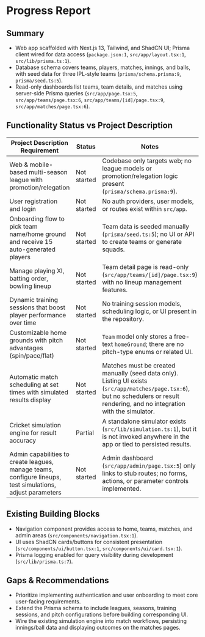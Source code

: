 # Progress Report

## Summary
- Web app scaffolded with Next.js 13, Tailwind, and ShadCN UI; Prisma client wired for data access (`package.json:1`, `src/app/layout.tsx:1`, `src/lib/prisma.ts:1`).
- Database schema covers teams, players, matches, innings, and balls, with seed data for three IPL-style teams (`prisma/schema.prisma:9`, `prisma/seed.ts:5`).
- Read-only dashboards list teams, team details, and matches using server-side Prisma queries (`src/app/page.tsx:5`, `src/app/teams/page.tsx:6`, `src/app/teams/[id]/page.tsx:9`, `src/app/matches/page.tsx:6`).

## Functionality Status vs Project Description

| Project Description Requirement | Status | Notes |
| --- | --- | --- |
| Web & mobile-based multi-season league with promotion/relegation | Not started | Codebase only targets web; no league models or promotion/relegation logic present (`prisma/schema.prisma:9`). |
| User registration and login | Not started | No auth providers, user models, or routes exist within `src/app`. |
| Onboarding flow to pick team name/home ground and receive 15 auto-generated players | Not started | Team data is seeded manually (`prisma/seed.ts:5`); no UI or API to create teams or generate squads. |
| Manage playing XI, batting order, bowling lineup | Not started | Team detail page is read-only (`src/app/teams/[id]/page.tsx:9`) with no lineup management features. |
| Dynamic training sessions that boost player performance over time | Not started | No training session models, scheduling logic, or UI present in the repository. |
| Customizable home grounds with pitch advantages (spin/pace/flat) | Not started | `Team` model only stores a free-text `homeGround`; there are no pitch-type enums or related UI. |
| Automatic match scheduling at set times with simulated results display | Not started | Matches must be created manually (seed data only). Listing UI exists (`src/app/matches/page.tsx:6`), but no schedulers or result rendering, and no integration with the simulator. |
| Cricket simulation engine for result accuracy | Partial | A standalone simulator exists (`src/lib/simulation.ts:1`), but it is not invoked anywhere in the app or tied to persisted results. |
| Admin capabilities to create leagues, manage teams, configure lineups, test simulations, adjust parameters | Not started | Admin dashboard (`src/app/admin/page.tsx:5`) only links to stub routes; no forms, actions, or parameter controls implemented. |

## Existing Building Blocks
- Navigation component provides access to home, teams, matches, and admin areas (`src/components/navigation.tsx:1`).
- UI uses ShadCN cards/buttons for consistent presentation (`src/components/ui/button.tsx:1`, `src/components/ui/card.tsx:1`).
- Prisma logging enabled for query visibility during development (`src/lib/prisma.ts:7`).

## Gaps & Recommendations
- Prioritize implementing authentication and user onboarding to meet core user-facing requirements.
- Extend the Prisma schema to include leagues, seasons, training sessions, and pitch configurations before building corresponding UI.
- Wire the existing simulation engine into match workflows, persisting innings/ball data and displaying outcomes on the matches pages.
